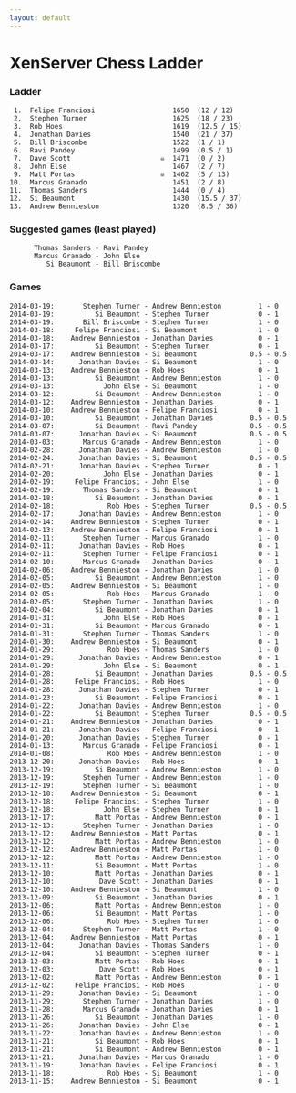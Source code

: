 ```yaml
---
layout: default
---
```

# XenServer Chess Ladder
### Ladder
     1.  Felipe Franciosi                   1650  (12 / 12)
     2.  Stephen Turner                     1625  (18 / 23)
     3.  Rob Hoes                           1619  (12.5 / 15)
     4.  Jonathan Davies                    1540  (21 / 37)
     5.  Bill Briscombe                     1522  (1 / 1)
     6.  Ravi Pandey                        1499  (0.5 / 1)
     7.  Dave Scott                      ☠  1471  (0 / 2)
     8.  John Else                          1467  (2 / 7)
     9.  Matt Portas                     ☠  1462  (5 / 13)
    10.  Marcus Granado                     1451  (2 / 8)
    11.  Thomas Sanders                     1444  (0 / 4)
    12.  Si Beaumont                        1430  (15.5 / 37)
    13.  Andrew Bennieston                  1320  (8.5 / 36)
### Suggested games (least played)
          Thomas Sanders - Ravi Pandey
          Marcus Granado - John Else
             Si Beaumont - Bill Briscombe
### Games
    2014-03-19:       Stephen Turner - Andrew Bennieston         1 - 0
    2014-03-19:          Si Beaumont - Stephen Turner            0 - 1
    2014-03-19:       Bill Briscombe - Stephen Turner            1 - 0
    2014-03-18:     Felipe Franciosi - Si Beaumont               1 - 0
    2014-03-18:    Andrew Bennieston - Jonathan Davies           0 - 1
    2014-03-17:          Si Beaumont - Stephen Turner            0 - 1
    2014-03-17:    Andrew Bennieston - Si Beaumont             0.5 - 0.5
    2014-03-14:      Jonathan Davies - Si Beaumont               1 - 0
    2014-03-13:    Andrew Bennieston - Rob Hoes                  0 - 1
    2014-03-13:          Si Beaumont - Andrew Bennieston         1 - 0
    2014-03-13:            John Else - Si Beaumont               1 - 0
    2014-03-12:          Si Beaumont - Andrew Bennieston         1 - 0
    2014-03-12:    Andrew Bennieston - Jonathan Davies           0 - 1
    2014-03-10:    Andrew Bennieston - Felipe Franciosi          0 - 1
    2014-03-10:          Si Beaumont - Jonathan Davies         0.5 - 0.5
    2014-03-07:          Si Beaumont - Ravi Pandey             0.5 - 0.5
    2014-03-07:      Jonathan Davies - Si Beaumont             0.5 - 0.5
    2014-03-03:       Marcus Granado - Andrew Bennieston         1 - 0
    2014-02-28:      Jonathan Davies - Andrew Bennieston         1 - 0
    2014-02-24:      Jonathan Davies - Si Beaumont             0.5 - 0.5
    2014-02-21:      Jonathan Davies - Stephen Turner            0 - 1
    2014-02-20:            John Else - Jonathan Davies           0 - 1
    2014-02-19:     Felipe Franciosi - John Else                 1 - 0
    2014-02-19:       Thomas Sanders - Si Beaumont               0 - 1
    2014-02-18:          Si Beaumont - Jonathan Davies           0 - 1
    2014-02-18:             Rob Hoes - Stephen Turner          0.5 - 0.5
    2014-02-17:      Jonathan Davies - Andrew Bennieston         1 - 0
    2014-02-14:    Andrew Bennieston - Stephen Turner            0 - 1
    2014-02-13:    Andrew Bennieston - Felipe Franciosi          0 - 1
    2014-02-11:       Stephen Turner - Marcus Granado            1 - 0
    2014-02-11:      Jonathan Davies - Rob Hoes                  0 - 1
    2014-02-11:       Stephen Turner - Felipe Franciosi          0 - 1
    2014-02-10:       Marcus Granado - Jonathan Davies           0 - 1
    2014-02-06:    Andrew Bennieston - Jonathan Davies           1 - 0
    2014-02-05:          Si Beaumont - Andrew Bennieston         1 - 0
    2014-02-05:    Andrew Bennieston - Si Beaumont               1 - 0
    2014-02-05:             Rob Hoes - Marcus Granado            1 - 0
    2014-02-05:       Stephen Turner - Jonathan Davies           1 - 0
    2014-02-04:          Si Beaumont - Jonathan Davies           0 - 1
    2014-01-31:            John Else - Rob Hoes                  0 - 1
    2014-01-31:          Si Beaumont - Marcus Granado            0 - 1
    2014-01-31:       Stephen Turner - Thomas Sanders            1 - 0
    2014-01-30:    Andrew Bennieston - Si Beaumont               0 - 1
    2014-01-29:             Rob Hoes - Thomas Sanders            1 - 0
    2014-01-29:      Jonathan Davies - Andrew Bennieston         0 - 1
    2014-01-29:            John Else - Si Beaumont               0 - 1
    2014-01-28:          Si Beaumont - Jonathan Davies         0.5 - 0.5
    2014-01-28:     Felipe Franciosi - Rob Hoes                  1 - 0
    2014-01-28:      Jonathan Davies - Stephen Turner            0 - 1
    2014-01-23:          Si Beaumont - Felipe Franciosi          0 - 1
    2014-01-22:      Jonathan Davies - Andrew Bennieston         1 - 0
    2014-01-22:          Si Beaumont - Stephen Turner          0.5 - 0.5
    2014-01-21:    Andrew Bennieston - Jonathan Davies           0 - 1
    2014-01-21:      Jonathan Davies - Felipe Franciosi          0 - 1
    2014-01-20:      Jonathan Davies - Stephen Turner            0 - 1
    2014-01-13:       Marcus Granado - Felipe Franciosi          0 - 1
    2014-01-08:             Rob Hoes - Andrew Bennieston         1 - 0
    2013-12-20:      Jonathan Davies - Rob Hoes                  0 - 1
    2013-12-19:          Si Beaumont - Andrew Bennieston         1 - 0
    2013-12-19:       Stephen Turner - Andrew Bennieston         1 - 0
    2013-12-19:       Stephen Turner - Si Beaumont               1 - 0
    2013-12-18:    Andrew Bennieston - Si Beaumont               0 - 1
    2013-12-18:     Felipe Franciosi - Stephen Turner            1 - 0
    2013-12-18:            John Else - Stephen Turner            0 - 1
    2013-12-17:          Matt Portas - Andrew Bennieston         0 - 1
    2013-12-13:       Stephen Turner - Jonathan Davies           1 - 0
    2013-12-12:    Andrew Bennieston - Matt Portas               0 - 1
    2013-12-12:          Matt Portas - Andrew Bennieston         1 - 0
    2013-12-12:    Andrew Bennieston - Matt Portas               1 - 0
    2013-12-12:          Matt Portas - Andrew Bennieston         1 - 0
    2013-12-11:          Si Beaumont - Matt Portas               1 - 0
    2013-12-10:          Matt Portas - Jonathan Davies           0 - 1
    2013-12-10:           Dave Scott - Jonathan Davies           0 - 1
    2013-12-10:    Andrew Bennieston - Si Beaumont               1 - 0
    2013-12-09:          Si Beaumont - Jonathan Davies           0 - 1
    2013-12-06:          Matt Portas - Andrew Bennieston         1 - 0
    2013-12-06:          Si Beaumont - Matt Portas               1 - 0
    2013-12-06:             Rob Hoes - Stephen Turner            1 - 0
    2013-12-04:       Stephen Turner - Matt Portas               1 - 0
    2013-12-04:    Andrew Bennieston - Matt Portas               0 - 1
    2013-12-04:      Jonathan Davies - Thomas Sanders            1 - 0
    2013-12-04:          Si Beaumont - Stephen Turner            0 - 1
    2013-12-03:          Matt Portas - Rob Hoes                  0 - 1
    2013-12-03:           Dave Scott - Rob Hoes                  0 - 1
    2013-12-02:          Matt Portas - Andrew Bennieston         0 - 1
    2013-12-02:     Felipe Franciosi - Rob Hoes                  1 - 0
    2013-11-29:      Jonathan Davies - Si Beaumont               1 - 0
    2013-11-29:       Stephen Turner - Jonathan Davies           1 - 0
    2013-11-28:       Marcus Granado - Jonathan Davies           0 - 1
    2013-11-26:          Si Beaumont - Jonathan Davies           1 - 0
    2013-11-26:      Jonathan Davies - John Else                 0 - 1
    2013-11-22:      Jonathan Davies - Andrew Bennieston         1 - 0
    2013-11-21:          Si Beaumont - Rob Hoes                  0 - 1
    2013-11-21:          Si Beaumont - Andrew Bennieston         0 - 1
    2013-11-21:      Jonathan Davies - Marcus Granado            1 - 0
    2013-11-19:      Jonathan Davies - Felipe Franciosi          0 - 1
    2013-11-18:             Rob Hoes - Si Beaumont               1 - 0
    2013-11-15:    Andrew Bennieston - Si Beaumont               0 - 1
